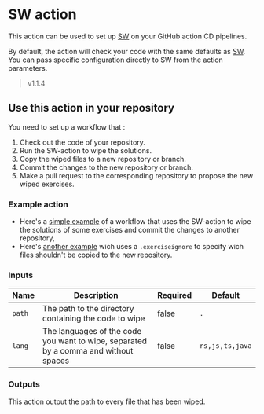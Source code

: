 # SW action

This action can be used to set up [SW](https://github.com/jobtrek/sw) on your GitHub
action CD pipelines.

By default, the action will check your code with the same defaults as
[SW](https://github.com/jobtrek/sw?tab=readme-ov-file#defaults). You can pass
specific configuration directly to SW from the action parameters.

> v1.1.4

## Use this action in your repository

You need to set up a workflow that :

1. Check out the code of your repository.
1. Run the SW-action to wipe the solutions.
1. Copy the wiped files to a new repository or branch.
1. Commit the changes to the new repository or branch.
1. Make a pull request to the corresponding repository to propose the new wiped
exercises.

### Example action

- Here's a [simple example](action-example/simple-action.yml) of a workflow
that uses the SW-action to wipe the solutions of some exercises and commit
the changes to another repository,
- Here's [another example](action-examplel/with-ignore-file.yml) wich uses a
`.exerciseignore` to specify wich files shouldn't be copied to the new repository.

### Inputs

|  Name  |                                     Description                                     | Required |     Default     |
|--------|-------------------------------------------------------------------------------------|----------|-----------------|
| `path` |                The path to the directory containing the code to wipe                |   false  |       `.`       |
| `lang` | The languages of the code you want to wipe, separated by a comma and without spaces |   false  | `rs,js,ts,java` |

### Outputs

This action output the path to every file that has been wiped.

